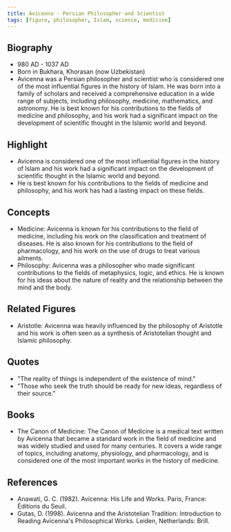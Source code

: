```yaml
---
title: Avicenna - Persian Philosopher and Scientist 
tags: [figure, philosopher, Islam, science, medicine]
---
```

## Biography

-   980 AD - 1037 AD
-   Born in Bukhara, Khorasan (now Uzbekistan)
-   Avicenna was a Persian philosopher and scientist who is considered one of the most influential figures in the history of Islam. He was born into a family of scholars and received a comprehensive education in a wide range of subjects, including philosophy, medicine, mathematics, and astronomy. He is best known for his contributions to the fields of medicine and philosophy, and his work had a significant impact on the development of scientific thought in the Islamic world and beyond.

## Highlight

-   Avicenna is considered one of the most influential figures in the history of Islam and his work had a significant impact on the development of scientific thought in the Islamic world and beyond.
-   He is best known for his contributions to the fields of medicine and philosophy, and his work has had a lasting impact on these fields.

## Concepts

-   Medicine: Avicenna is known for his contributions to the field of medicine, including his work on the classification and treatment of diseases. He is also known for his contributions to the field of pharmacology, and his work on the use of drugs to treat various ailments.
-   Philosophy: Avicenna was a philosopher who made significant contributions to the fields of metaphysics, logic, and ethics. He is known for his ideas about the nature of reality and the relationship between the mind and the body.

## Related Figures

-   Aristotle: Avicenna was heavily influenced by the philosophy of Aristotle and his work is often seen as a synthesis of Aristotelian thought and Islamic philosophy.

## Quotes

-   "The reality of things is independent of the existence of mind."
-   "Those who seek the truth should be ready for new ideas, regardless of their source."

## Books

-   The Canon of Medicine: The Canon of Medicine is a medical text written by Avicenna that became a standard work in the field of medicine and was widely studied and used for many centuries. It covers a wide range of topics, including anatomy, physiology, and pharmacology, and is considered one of the most important works in the history of medicine.

## References

-   Anawati, G. C. (1982). Avicenna: His Life and Works. Paris, France: Éditions du Seuil.
-   Gutas, D. (1998). Avicenna and the Aristotelian Tradition: Introduction to Reading Avicenna's Philosophical Works. Leiden, Netherlands: Brill.